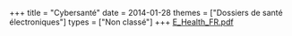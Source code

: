 +++
title = "Cybersanté"
date = 2014-01-28
themes = ["Dossiers de santé électroniques"]
types = ["Non classé"]
+++
[E_Health_FR.pdf](/files/E_Health_FR.pdf)
